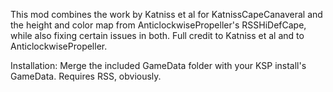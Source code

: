 This mod combines the work by Katniss et al for KatnissCapeCanaveral and the height and color map from AnticlockwisePropeller's RSSHiDefCape, while also fixing certain issues in both. Full credit to Katniss et al and to AnticlockwisePropeller.

Installation: Merge the included GameData folder with your KSP install's GameData.
Requires RSS, obviously.